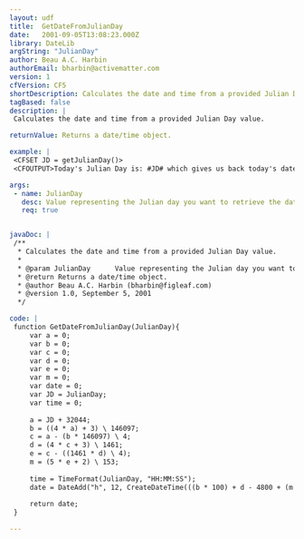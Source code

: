 ```yaml
---
layout: udf
title:  GetDateFromJulianDay
date:   2001-09-05T13:08:23.000Z
library: DateLib
argString: "JulianDay"
author: Beau A.C. Harbin
authorEmail: bharbin@activematter.com
version: 1
cfVersion: CF5
shortDescription: Calculates the date and time from a provided Julian Day value.
tagBased: false
description: |
 Calculates the date and time from a provided Julian Day value.

returnValue: Returns a date/time object.

example: |
 <CFSET JD = getJulianDay()>
 <CFOUTPUT>Today's Julian Day is: #JD# which gives us back today's date: #GetDateFromJulianDay(JD)#</CFOUTPUT>

args:
 - name: JulianDay
   desc: Value representing the Julian day you want to retrieve the date/time for.
   req: true


javaDoc: |
 /**
  * Calculates the date and time from a provided Julian Day value.
  * 
  * @param JulianDay      Value representing the Julian day you want to retrieve the date/time for. 
  * @return Returns a date/time object. 
  * @author Beau A.C. Harbin (bharbin@figleaf.com) 
  * @version 1.0, September 5, 2001 
  */

code: |
 function GetDateFromJulianDay(JulianDay){
     var a = 0;
     var b = 0;
     var c = 0;
     var d = 0;
     var e = 0;
     var m = 0;
     var date = 0;
     var JD = JulianDay;
     var time = 0;
     
     a = JD + 32044;
     b = ((4 * a) + 3) \ 146097;
     c = a - (b * 146097) \ 4;
     d = (4 * c + 3) \ 1461;
     e = c - ((1461 * d) \ 4);
     m = (5 * e + 2) \ 153;
 
     time = TimeFormat(JulianDay, "HH:MM:SS");
     date = DateAdd("h", 12, CreateDateTime(((b * 100) + d - 4800 + (m \ 10)), (m + 3 - (12 * (m \ 10))), ((e - (153 * m + 2) \ 5) + 1), DatePart("h", time), DatePart("n", time), DatePart("s", time)));
     
     return date;
 }

---
```


